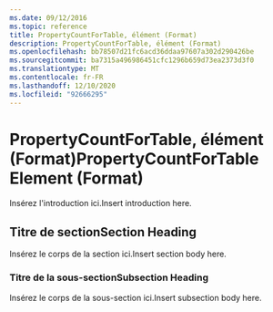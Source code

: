 ```yaml
---
ms.date: 09/12/2016
ms.topic: reference
title: PropertyCountForTable, élément (Format)
description: PropertyCountForTable, élément (Format)
ms.openlocfilehash: bb78507d21fc6acd36ddaa97607a302d290426be
ms.sourcegitcommit: ba7315a496986451cfc1296b659d73ea2373d3f0
ms.translationtype: MT
ms.contentlocale: fr-FR
ms.lasthandoff: 12/10/2020
ms.locfileid: "92666295"
---
```

# <a name="propertycountfortable-element-format"></a><span data-ttu-id="dbf1b-103">PropertyCountForTable, élément (Format)</span><span class="sxs-lookup"><span data-stu-id="dbf1b-103">PropertyCountForTable Element (Format)</span></span>

<span data-ttu-id="dbf1b-104">Insérez l'introduction ici.</span><span class="sxs-lookup"><span data-stu-id="dbf1b-104">Insert introduction here.</span></span>

## <a name="section-heading"></a><span data-ttu-id="dbf1b-105">Titre de section</span><span class="sxs-lookup"><span data-stu-id="dbf1b-105">Section Heading</span></span>

<span data-ttu-id="dbf1b-106">Insérez le corps de la section ici.</span><span class="sxs-lookup"><span data-stu-id="dbf1b-106">Insert section body here.</span></span>

### <a name="subsection-heading"></a><span data-ttu-id="dbf1b-107">Titre de la sous-section</span><span class="sxs-lookup"><span data-stu-id="dbf1b-107">Subsection Heading</span></span>

<span data-ttu-id="dbf1b-108">Insérez le corps de la sous-section ici.</span><span class="sxs-lookup"><span data-stu-id="dbf1b-108">Insert subsection body here.</span></span>
